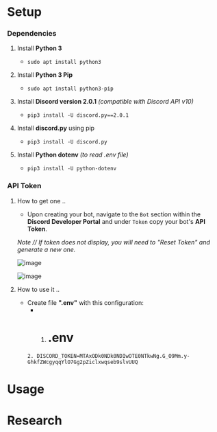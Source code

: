 # Setup

### Dependencies 

  1. Install **Python 3** 
      - `sudo apt install python3`
      
  2. Install **Python 3 Pip** 
      - `sudo apt install python3-pip`
      
  3. Install **Discord version 2.0.1** *(compatible with Discord API v10)*
      - `pip3 install -U discord.py==2.0.1`
      
  4. Install **discord.py** using pip 
      - `pip3 install -U discord.py`

  5. Install **Python dotenv** *(to read .env file)* 
      - `pip3 install -U python-dotenv`
      
### API Token

  1. How to get one ..
      - Upon creating your bot, navigate to the `Bot` section within the **Discord Developer Portal** and under `Token` copy your bot's **API Token**. 
   
      *Note // If token does not display, you will need to "Reset Token" and generate a new one.*
      
      ![image](https://user-images.githubusercontent.com/97551273/190925976-460226ae-805b-4e2c-bacd-e1e5f1f03caf.png)
      
      ![image](https://user-images.githubusercontent.com/97551273/190925993-536bd970-7aac-49da-9109-e5c6e859d3e5.png)

  2. How to use it ..
      - Create file **".env"** with this configuration:
        - 1. # .env <br> 
        `2. DISCORD_TOKEN=MTAxODk0NDk0NDIwOTE0NTkwNg.G_O9Mm.y-GhkfZWcgyqqYlO7Gg2pZiclxwqseb9slvUUQ`


# Usage 

# Research 
